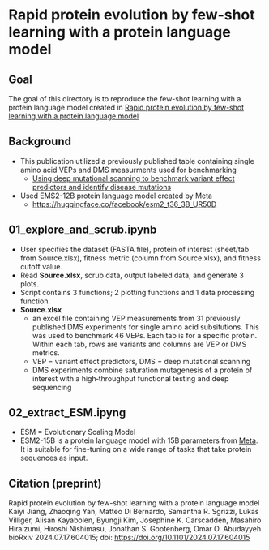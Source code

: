 # Rapid protein evolution by few-shot learning with a protein language model
## Goal
The goal of this directory is to reproduce the few-shot learning with a protein language model created in [Rapid protein evolution by few-shot learning with a protein language model](https://doi.org/10.1101/2024.07.17.604015)
## Background
- This publication utilized a previously published table containing single amino acid VEPs and DMS measurments used for benchmarking
  - [Using deep mutational scanning to benchmark variant effect predictors and identify disease mutations](https://doi.org/10.15252/msb.20199380)
- Used EMS2-12B protein language model created by Meta
  - https://huggingface.co/facebook/esm2_t36_3B_UR50D 
## 01_explore_and_scrub.ipynb
- User specifies the dataset (FASTA file), protein of interest (sheet/tab from Source.xlsx), fitness metric (column from Source.xlsx), and fitness cutoff value.
- Read **Source.xlsx**, scrub data, output labeled data, and generate 3 plots.
- Script contains 3 functions; 2 plotting functions and 1 data processing function.
- **Source.xlsx**
  - an excel file containing VEP measurements from 31 previously published DMS experiments for single amino acid subsitutions. This was used to benchmark 46 VEPs. Each tab is for a specific protein. Within each tab, rows are variants and columns are VEP or DMS metrics.
  - VEP = variant effect predictors, DMS = deep mutational scanning
  - DMS experiments combine saturation mutagenesis of a protein of interest with a high‐throughput functional testing and deep sequencing
## 02_extract_ESM.ipyng
- ESM = Evolutionary Scaling Model
- ESM2-15B is a protein language model with 15B parameters from [Meta](https://huggingface.co/facebook/esm2_t48_15B_UR50D). It is suitable for fine-tuning on a wide range of tasks that take protein sequences as input.
## Citation (preprint)
Rapid protein evolution by few-shot learning with a protein language model
Kaiyi Jiang, Zhaoqing Yan, Matteo Di Bernardo, Samantha R. Sgrizzi, Lukas Villiger, Alisan Kayabolen, Byungji Kim, Josephine K. Carscadden, Masahiro Hiraizumi, Hiroshi Nishimasu, Jonathan S. Gootenberg, Omar O. Abudayyeh
bioRxiv 2024.07.17.604015; doi: https://doi.org/10.1101/2024.07.17.604015
